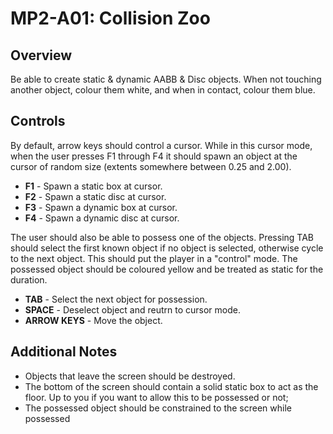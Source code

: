 MP2-A01: Collision Zoo
======

## Overview
Be able to create static & dynamic AABB & Disc objects.  When not touching another object, colour them white, and when in contact, colour them blue.  

## Controls
By default, arrow keys should control a cursor.  While in this cursor mode, when the user presses F1 through F4 it should spawn an object at the cursor of random size (extents somewhere between 0.25 and 2.00). 

- **F1** - Spawn a static box at cursor.
- **F2** - Spawn a static disc at cursor.
- **F3** - Spawn a dynamic box at cursor.
- **F4** - Spawn a dynamic disc at cursor.

The user should also be able to possess one of the objects.  Pressing TAB should select the first known object if no object is selected, otherwise cycle to the next object.  This should put the player in a "control" mode.  The possessed object should be coloured yellow and be treated as static for the duration. 

- **TAB** - Select the next object for possession.  
- **SPACE** - Deselect object and reutrn to cursor mode. 
- **ARROW KEYS** - Move the object. 

## Additional Notes
- Objects that leave the screen should be destroyed.  
- The bottom of the screen should contain a solid static box to act as the floor.  Up to you if you want to allow this to be possessed or not; 
- The possessed object should be constrained to the screen while possessed

